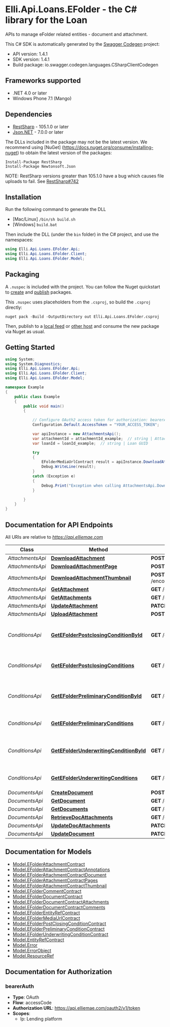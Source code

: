 # Elli.Api.Loans.EFolder - the C# library for the Loan

APIs to manage eFolder related entities - document and attachment.

This C# SDK is automatically generated by the [Swagger Codegen](https://github.com/swagger-api/swagger-codegen) project:

- API version: 1.4.1
- SDK version: 1.4.1
- Build package: io.swagger.codegen.languages.CSharpClientCodegen

<a name="frameworks-supported"></a>
## Frameworks supported
- .NET 4.0 or later
- Windows Phone 7.1 (Mango)

<a name="dependencies"></a>
## Dependencies
- [RestSharp](https://www.nuget.org/packages/RestSharp) - 105.1.0 or later
- [Json.NET](https://www.nuget.org/packages/Newtonsoft.Json/) - 7.0.0 or later

The DLLs included in the package may not be the latest version. We recommend using [NuGet] (https://docs.nuget.org/consume/installing-nuget) to obtain the latest version of the packages:
```
Install-Package RestSharp
Install-Package Newtonsoft.Json
```

NOTE: RestSharp versions greater than 105.1.0 have a bug which causes file uploads to fail. See [RestSharp#742](https://github.com/restsharp/RestSharp/issues/742)

<a name="installation"></a>
## Installation
Run the following command to generate the DLL
- [Mac/Linux] `/bin/sh build.sh`
- [Windows] `build.bat`

Then include the DLL (under the `bin` folder) in the C# project, and use the namespaces:
```csharp
using Elli.Api.Loans.EFolder.Api;
using Elli.Api.Loans.EFolder.Client;
using Elli.Api.Loans.EFolder.Model;
```
<a name="packaging"></a>
## Packaging

A `.nuspec` is included with the project. You can follow the Nuget quickstart to [create](https://docs.microsoft.com/en-us/nuget/quickstart/create-and-publish-a-package#create-the-package) and [publish](https://docs.microsoft.com/en-us/nuget/quickstart/create-and-publish-a-package#publish-the-package) packages.

This `.nuspec` uses placeholders from the `.csproj`, so build the `.csproj` directly:

```
nuget pack -Build -OutputDirectory out Elli.Api.Loans.EFolder.csproj
```

Then, publish to a [local feed](https://docs.microsoft.com/en-us/nuget/hosting-packages/local-feeds) or [other host](https://docs.microsoft.com/en-us/nuget/hosting-packages/overview) and consume the new package via Nuget as usual.

<a name="getting-started"></a>
## Getting Started

```csharp
using System;
using System.Diagnostics;
using Elli.Api.Loans.EFolder.Api;
using Elli.Api.Loans.EFolder.Client;
using Elli.Api.Loans.EFolder.Model;

namespace Example
{
    public class Example
    {
        public void main()
        {

            // Configure OAuth2 access token for authorization: bearerAuth
            Configuration.Default.AccessToken = "YOUR_ACCESS_TOKEN";

            var apiInstance = new AttachmentsApi();
            var attachmentId = attachmentId_example;  // string | Attachment GUID
            var loanId = loanId_example;  // string | Loan GUID

            try
            {
                EFolderMediaUrlContract result = apiInstance.DownloadAttachment(attachmentId, loanId);
                Debug.WriteLine(result);
            }
            catch (Exception e)
            {
                Debug.Print("Exception when calling AttachmentsApi.DownloadAttachment: " + e.Message );
            }

        }
    }
}
```

<a name="documentation-for-api-endpoints"></a>
## Documentation for API Endpoints

All URIs are relative to *https://api.elliemae.com*

Class | Method | HTTP request | Description
------------ | ------------- | ------------- | -------------
*AttachmentsApi* | [**DownloadAttachment**](docs/AttachmentsApi.md#downloadattachment) | **POST** /encompass/v1/loans/{loanId}/attachments/{attachmentId}/url | 
*AttachmentsApi* | [**DownloadAttachmentPage**](docs/AttachmentsApi.md#downloadattachmentpage) | **POST** /encompass/v1/loans/{loanId}/attachments/{attachmentId}/pages/{pageId}/url | 
*AttachmentsApi* | [**DownloadAttachmentThumbnail**](docs/AttachmentsApi.md#downloadattachmentthumbnail) | **POST** /encompass/v1/loans/{loanId}/attachments/{attachmentId}/pages/{pageId}/thumbnail/url | 
*AttachmentsApi* | [**GetAttachment**](docs/AttachmentsApi.md#getattachment) | **GET** /encompass/v1/loans/{loanId}/attachments/{attachmentId} | 
*AttachmentsApi* | [**GetAttachments**](docs/AttachmentsApi.md#getattachments) | **GET** /encompass/v1/loans/{loanId}/attachments | 
*AttachmentsApi* | [**UpdateAttachment**](docs/AttachmentsApi.md#updateattachment) | **PATCH** /encompass/v1/loans/{loanId}/attachments/{attachmentId} | 
*AttachmentsApi* | [**UploadAttachment**](docs/AttachmentsApi.md#uploadattachment) | **POST** /encompass/v1/loans/{loanId}/attachments/url | 
*ConditionsApi* | [**GetEFolderPostclosingConditionById**](docs/ConditionsApi.md#getefolderpostclosingconditionbyid) | **GET** /encompass/v1/loans/{loanId}/conditions/postclosing/{conditionId} | Gets post closing condition detail for a ConditionId
*ConditionsApi* | [**GetEFolderPostclosingConditions**](docs/ConditionsApi.md#getefolderpostclosingconditions) | **GET** /encompass/v1/loans/{loanId}/conditions/postclosing | Get EFolder Postclosing Conditions for a loan
*ConditionsApi* | [**GetEFolderPreliminaryConditionById**](docs/ConditionsApi.md#getefolderpreliminaryconditionbyid) | **GET** /encompass/v1/loans/{loanId}/conditions/preliminary/{conditionId} | Gets preliminary condition detail for a ConditionId
*ConditionsApi* | [**GetEFolderPreliminaryConditions**](docs/ConditionsApi.md#getefolderpreliminaryconditions) | **GET** /encompass/v1/loans/{loanId}/conditions/preliminary | Gets list of preliminary conditions
*ConditionsApi* | [**GetEFolderUnderwritingConditionById**](docs/ConditionsApi.md#getefolderunderwritingconditionbyid) | **GET** /encompass/v1/loans/{loanId}/conditions/underwriting/{conditionId} | Gets underwriting condition detail for a ConditionId
*ConditionsApi* | [**GetEFolderUnderwritingConditions**](docs/ConditionsApi.md#getefolderunderwritingconditions) | **GET** /encompass/v1/loans/{loanId}/conditions/underwriting | Gets list of underwriting conditions
*DocumentsApi* | [**CreateDocument**](docs/DocumentsApi.md#createdocument) | **POST** /encompass/v1/loans/{loanId}/documents/ | 
*DocumentsApi* | [**GetDocument**](docs/DocumentsApi.md#getdocument) | **GET** /encompass/v1/loans/{loanId}/documents/{documentId} | 
*DocumentsApi* | [**GetDocuments**](docs/DocumentsApi.md#getdocuments) | **GET** /encompass/v1/loans/{loanId}/documents | 
*DocumentsApi* | [**RetrieveDocAttachments**](docs/DocumentsApi.md#retrievedocattachments) | **GET** /encompass/v1/loans/{loanId}/documents/{documentId}/attachments | 
*DocumentsApi* | [**UpdateDocAttachments**](docs/DocumentsApi.md#updatedocattachments) | **PATCH** /encompass/v1/loans/{loanId}/documents/{documentId}/attachments | 
*DocumentsApi* | [**UpdateDocument**](docs/DocumentsApi.md#updatedocument) | **PATCH** /encompass/v1/loans/{loanId}/documents/{documentId} | 


<a name="documentation-for-models"></a>
## Documentation for Models

 - [Model.EFolderAttachmentContract](docs/EFolderAttachmentContract.md)
 - [Model.EFolderAttachmentContractAnnotations](docs/EFolderAttachmentContractAnnotations.md)
 - [Model.EFolderAttachmentContractDocument](docs/EFolderAttachmentContractDocument.md)
 - [Model.EFolderAttachmentContractPages](docs/EFolderAttachmentContractPages.md)
 - [Model.EFolderAttachmentContractThumbnail](docs/EFolderAttachmentContractThumbnail.md)
 - [Model.EFolderCommentContract](docs/EFolderCommentContract.md)
 - [Model.EFolderDocumentContract](docs/EFolderDocumentContract.md)
 - [Model.EFolderDocumentContractAttachments](docs/EFolderDocumentContractAttachments.md)
 - [Model.EFolderDocumentContractComments](docs/EFolderDocumentContractComments.md)
 - [Model.EFolderEntityRefContract](docs/EFolderEntityRefContract.md)
 - [Model.EFolderMediaUrlContract](docs/EFolderMediaUrlContract.md)
 - [Model.EFolderPostClosingConditionContract](docs/EFolderPostClosingConditionContract.md)
 - [Model.EFolderPreliminaryConditionContract](docs/EFolderPreliminaryConditionContract.md)
 - [Model.EFolderUnderwritingConditionContract](docs/EFolderUnderwritingConditionContract.md)
 - [Model.EntityRefContract](docs/EntityRefContract.md)
 - [Model.Error](docs/Error.md)
 - [Model.ErrorObject](docs/ErrorObject.md)
 - [Model.ResourceRef](docs/ResourceRef.md)


<a name="documentation-for-authorization"></a>
## Documentation for Authorization

<a name="bearerAuth"></a>
### bearerAuth

- **Type**: OAuth
- **Flow**: accessCode
- **Authorization URL**: https://api.elliemae.com/oauth2/v1/token
- **Scopes**: 
  - lp: Lending platform

